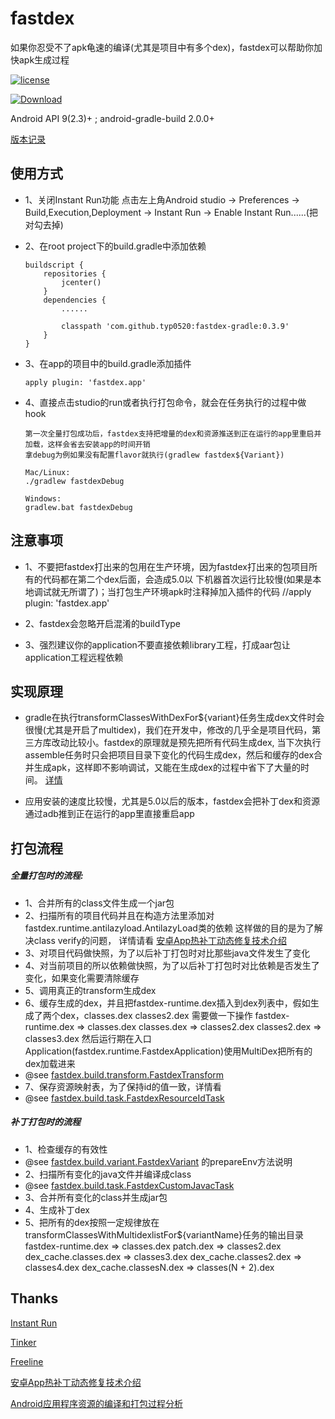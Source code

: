 # fastdex
如果你忍受不了apk龟速的编译(尤其是项目中有多个dex)，fastdex可以帮助你加快apk生成过程

[![license](https://img.shields.io/hexpm/l/plug.svg)](https://raw.githubusercontent.com/typ0520/fastdex/master/LICENSE)

[ ![Download](https://api.bintray.com/packages/typ0520/maven/com.github.typ0520%3Afastdex-gradle/images/download.svg) ](https://bintray.com/typ0520/maven/com.github.typ0520%3Agradle-plugin/_latestVersion)

Android API 9(2.3)+  ; android-gradle-build 2.0.0+

[版本记录](https://github.com/typ0520/fastdex/blob/master/CHANGELOG.md)

## 使用方式
- 1、关闭Instant Run功能
     点击左上角Android studio -> Preferences -> Build,Execution,Deployment -> Instant Run -> Enable Instant Run......(把对勾去掉)

- 2、在root project下的build.gradle中添加依赖

    ````
    buildscript {
        repositories {
            jcenter()
        }
        dependencies {
            ......

            classpath 'com.github.typ0520:fastdex-gradle:0.3.9'
        }
    }
    ````
    
- 3、在app的项目中的build.gradle添加插件
    ````
    apply plugin: 'fastdex.app'
    ````
    
- 4、直接点击studio的run或者执行打包命令，就会在任务执行的过程中做hook

    ````
    第一次全量打包成功后，fastdex支持把增量的dex和资源推送到正在运行的app里重启并加载，这样会省去安装app的时间开销
    拿debug为例如果没有配置flavor就执行(gradlew fastdex${Variant})
    
    Mac/Linux:
    ./gradlew fastdexDebug
    
    Windows:
    gradlew.bat fastdexDebug
    ````

## 注意事项

- 1、不要把fastdex打出来的包用在生产环境，因为fastdex打出来的包项目所有的代码都在第二个dex后面，会造成5.0以
    下机器首次运行比较慢(如果是本地调试就无所谓了)；当打包生产环境apk时注释掉加入插件的代码
    //apply plugin: 'fastdex.app'
    
- 2、fastdex会忽略开启混淆的buildType

- 3、强烈建议你的application不要直接依赖library工程，打成aar包让application工程远程依赖

## 实现原理
  - gradle在执行transformClassesWithDexFor${variant}任务生成dex文件时会很慢(尤其是开启了multidex)，我们在开发中，修改的几乎全是项目代码，第三方库改动比较小。fastdex的原理就是预先把所有代码生成dex,
  当下次执行assemble任务时只会把项目目录下变化的代码生成dex，然后和缓存的dex合并生成apk，这样即不影响调试，又能在生成dex的过程中省下了大量的时间。
  [详情](http://www.jianshu.com/p/53923d8f241c)
  
  - 应用安装的速度比较慢，尤其是5.0以后的版本，fastdex会把补丁dex和资源通过adb推到正在运行的app里直接重启app

## 打包流程
##### 全量打包时的流程:
  - 1、合并所有的class文件生成一个jar包
  - 2、扫描所有的项目代码并且在构造方法里添加对fastdex.runtime.antilazyload.AntilazyLoad类的依赖
     这样做的目的是为了解决class verify的问题，
     详情请看 [安卓App热补丁动态修复技术介绍](https://mp.weixin.qq.com/s?__biz=MzI1MTA1MzM2Nw==&mid=400118620&idx=1&sn=b4fdd5055731290eef12ad0d17f39d4a)
  - 3、对项目代码做快照，为了以后补丁打包时对比那些java文件发生了变化
  - 4、对当前项目的所以依赖做快照，为了以后补丁打包时对比依赖是否发生了变化，如果变化需要清除缓存
  - 5、调用真正的transform生成dex
  - 6、缓存生成的dex，并且把fastdex-runtime.dex插入到dex列表中，假如生成了两个dex，classes.dex classes2.dex 需要做一下操作
     fastdex-runtime.dex => classes.dex
     classes.dex         => classes2.dex
     classes2.dex        => classes3.dex
     然后运行期在入口Application(fastdex.runtime.FastdexApplication)使用MultiDex把所有的dex加载进来
  - @see [fastdex.build.transform.FastdexTransform](https://github.com/typ0520/fastdex/blob/master/fastdex-gradle/src/main/groovy/fastdex/build/transform/FastdexTransform.groovy)
  - 7、保存资源映射表，为了保持id的值一致，详情看
  - @see [fastdex.build.task.FastdexResourceIdTask](https://github.com/typ0520/fastdex/blob/master/fastdex-gradle/src/main/groovy/fastdex/build/task/FastdexResourceIdTask.groovy)


##### 补丁打包时的流程
  - 1、检查缓存的有效性
  - @see [fastdex.build.variant.FastdexVariant](https://github.com/typ0520/fastdex/blob/master/fastdex-gradle/src/main/groovy/fastdex/build/variant/FastdexVariant.groovy) 的prepareEnv方法说明
  - 2、扫描所有变化的java文件并编译成class
  - @see [fastdex.build.task.FastdexCustomJavacTask](https://github.com/typ0520/fastdex/blob/master/fastdex-gradle/src/main/groovy/fastdex/build/task/FastdexCustomJavacTask.groovy)
  - 3、合并所有变化的class并生成jar包
  - 4、生成补丁dex
  - 5、把所有的dex按照一定规律放在transformClassesWithMultidexlistFor${variantName}任务的输出目录
     fastdex-runtime.dex    => classes.dex
     patch.dex              => classes2.dex
     dex_cache.classes.dex  => classes3.dex
     dex_cache.classes2.dex => classes4.dex
     dex_cache.classesN.dex => classes(N + 2).dex

## Thanks
[Instant Run](https://developer.android.com/studio/run/index.html#instant-run)

[Tinker](https://github.com/Tencent/tinker)

[Freeline](https://github.com/alibaba/freeline)

[安卓App热补丁动态修复技术介绍](https://mp.weixin.qq.com/s?__biz=MzI1MTA1MzM2Nw==&mid=400118620&idx=1&sn=b4fdd5055731290eef12ad0d17f39d4a)

[Android应用程序资源的编译和打包过程分析](http://blog.csdn.net/luoshengyang/article/details/8744683)
  
  
  
